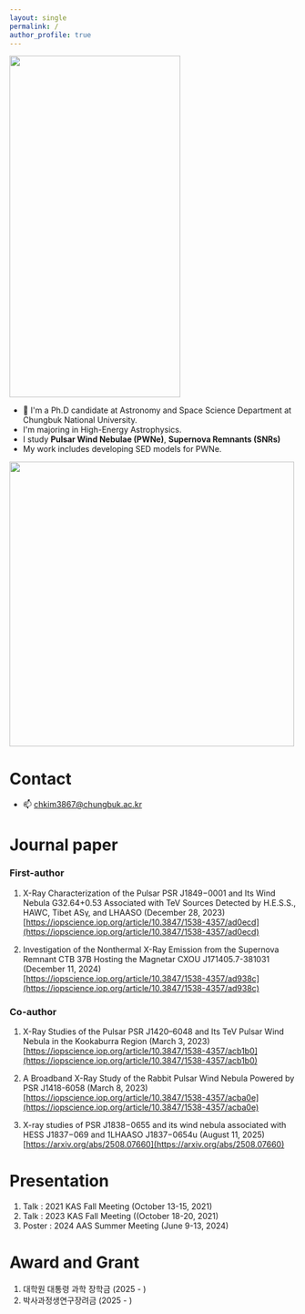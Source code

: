 ```yaml
---
layout: single
permalink: /
author_profile: true
---
```


<img src="https://github.com/user-attachments/assets/270c5643-6058-44c5-bc93-b2252e0c9ae7" width="300" height="600"/>

- 🔭 I'm a Ph.D candidate at Astronomy and Space Science Department at Chungbuk National University.  <br />
- I'm majoring in High-Energy Astrophysics.  <br />
- I study  **Pulsar Wind Nebulae (PWNe)**, **Supernova Remnants (SNRs)** <br />
- My work includes developing SED models for PWNe.  <br />

<img src="https://github.com/user-attachments/assets/af0489e4-73b1-4eac-9e7c-852deb0be065" width="500" height="500"/>


# Contact
- 📫 [chkim3867@chungbuk.ac.kr](chkim3867@chungbuk.ac.kr) <br />

# Journal paper
### First-author
1) X-Ray Characterization of the Pulsar PSR J1849−0001 and Its Wind Nebula G32.64+0.53 Associated with TeV Sources Detected by H.E.S.S., HAWC, Tibet ASγ, and LHAASO (December 28, 2023)  <br />
[https://iopscience.iop.org/article/10.3847/1538-4357/ad0ecd](https://iopscience.iop.org/article/10.3847/1538-4357/ad0ecd)  <br />

2) Investigation of the Nonthermal X-Ray Emission from the Supernova Remnant CTB 37B Hosting the Magnetar CXOU J171405.7-381031 (December 11, 2024)   <br />
[https://iopscience.iop.org/article/10.3847/1538-4357/ad938c](https://iopscience.iop.org/article/10.3847/1538-4357/ad938c) <br />
  
### Co-author
1) X-Ray Studies of the Pulsar PSR J1420–6048 and Its TeV Pulsar Wind Nebula in the Kookaburra Region (March 3, 2023)  <br />
[https://iopscience.iop.org/article/10.3847/1538-4357/acb1b0](https://iopscience.iop.org/article/10.3847/1538-4357/acb1b0)  <br />

2) A Broadband X-Ray Study of the Rabbit Pulsar Wind Nebula Powered by PSR J1418-6058 (March 8, 2023)  <br />
[https://iopscience.iop.org/article/10.3847/1538-4357/acba0e](https://iopscience.iop.org/article/10.3847/1538-4357/acba0e)  <br />

3) X-ray studies of PSR J1838−0655 and its wind nebula associated with HESS J1837−069 and 1LHAASO J1837−0654u (August 11, 2025)  <br />
[https://arxiv.org/abs/2508.07660](https://arxiv.org/abs/2508.07660)  <br />

# Presentation
1) Talk : 2021 KAS Fall Meeting (October 13-15, 2021)  <br />
2) Talk : 2023 KAS Fall Meeting ((October 18-20, 2021)  <br />
3) Poster : 2024 AAS Summer Meeting (June 9-13, 2024)  <br />

# Award and Grant
1) 대학원 대통령 과학 장학금 (2025 - )  <br /> 
2) 박사과정생연구장려금 (2025 - )  <br />
